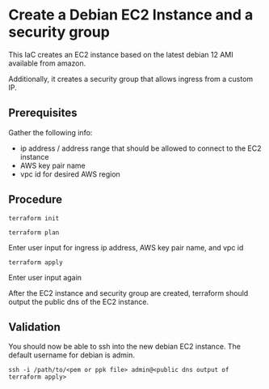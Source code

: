 # Create a Debian EC2 Instance and a security group

This IaC creates an EC2 instance based on the latest debian 12 AMI available from amazon.

Additionally, it creates a security group that allows ingress from a custom IP.

## Prerequisites

Gather the following info:
 * ip address / address range that should be allowed to connect to the EC2 instance
 * AWS key pair name
 * vpc id for desired AWS region

## Procedure

```terraform init```

```terraform plan```

Enter user input for ingress ip address, AWS key pair name, and vpc id

```terraform apply```

Enter user input again

After the EC2 instance and security group are created, terraform should output the public dns of the EC2 instance.

## Validation

You should now be able to ssh into the new debian EC2 instance. The default username for debian is admin.

```ssh -i /path/to/<pem or ppk file> admin@<public dns output of terraform apply>```
